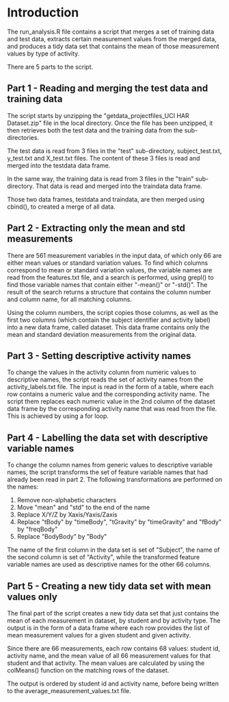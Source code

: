 
# Introduction

The run_analysis.R file contains a script that merges a set of training data and test data, extracts certain measurement values from the merged data, and produces a tidy data set that contains the mean of those measurement values by type of activity.

There are 5 parts to the script.

## Part 1 - Reading and merging the test data and training data

The script starts by unzipping the "getdata_projectfiles_UCI HAR Dataset.zip" file in the local directory. Once the file has been unzipped, it then retrieves both the test data and the training data from the sub-directories. 

The test data is read from 3 files in the "test" sub-directory, subject_test.txt, y_test.txt and X_test.txt files. The content of these 3 files is read and merged into the testdata data frame.


In the same way, the training data is read from 3 files in the "train" sub-directory. That data is read and merged into the traindata data frame.

Those two data frames, testdata and traindata, are then merged using cbind(), to created a merge of all data.

## Part 2 - Extracting only the mean and std measurements
There are 561 measurement variables in the input data, of which only 66 are either mean values or standard variation values. To find which columns correspond to mean or standard variation values, the variable names are read from the features.txt file, and a search is performed, using grepl() to find those variable names that contain either "-mean()" or "-std()". The result of the search returns a structure that contains the column number and column name, for all matching columns.

Using the column numbers, the script copies those columns, as well as the first two columns (which contain the subject identifier and activity label) into a new data frame, called dataset. This data frame contains only the mean and standard deviation measurements from the original data.

## Part 3 - Setting descriptive activity names
To change the values in the activity column from numeric values to descriptive names, the script reads the set of activity names from the activity_labels.txt file. The input is read in the form of a table, where each row contains a numeric value and the corresponding activity name. The script them replaces each numeric value in the 2nd column of the dataset data frame by the corresponding activity name that was read from the file. This is achieved by using a for loop.

## Part 4 - Labelling the data set with descriptive variable names
To change the column names from generic values to descriptive variable names, the script transforms the set of feature variable names that had already been read in part 2. The following transformations are performed on the names:  
1. Remove non-alphabetic characters
2. Move "mean" and "std" to the end of the name
3. Replace X/Y/Z by Xaxis/Yaxis/Zaxis
4. Replace "tBody" by "timeBody", "tGravity" by "timeGravity" and "fBody" by "freqBody"
5. Replace "BodyBody" by "Body"

The name of the first column in the data set is set of "Subject", the name of the second column is set of "Activity", while the transformed feature variable names are used as descriptive names for the other 66 columns.

## Part 5 - Creating a new tidy data set with mean values only
The final part of the script creates a new tidy data set that just contains the mean of each measurement in dataset, by student and by activity type. The output is in the form of a data frame where each row provides the list of mean measurement values for a given student and given activity. 

Since there are 66 measurements, each row contains 68 values: student id, activity name, and the mean value of all 66 measurement values for that student and that activity. The mean values are calculated by using the colMeans() function on the matching rows of the dataset.

The output is ordered by student id and activity name, before being written to the average_measurement_values.txt file.

